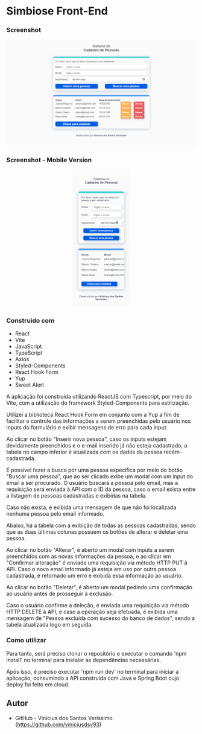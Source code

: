 # Simbiose Front-End

### Screenshot

![](./screenshot.png)

### Screenshot - Mobile Version

<p align="center">
  <img width="30%" src="./screenshot-mobile.png">
</p>

### Construído com

-   React
-   Vite
-   JavaScript
-   TypeScript
-   Axios
-   Styled-Components
-   React Hook Form
-   Yup
-   Sweet Alert

A aplicação foi construída utilizando ReactJS com Typescript, por meio do Vite, com a
utilização do framework Styled-Components para estilização.

Utilizei a biblioteca React Hook Form em conjunto com a Yup a fim de facilitar o controle
das informações a serem preenchidas pelo usuário nos inputs do formulário e exibir
mensagens de erro para cada input.

Ao clicar no botão "Inserir nova pessoa", caso os inputs estejam devidamente preenchidos e
o e-mail inserido já não esteja cadastrado, a tabela no campo inferior é atualizada com os
dados da pessoa recém-cadastrada.

É possível fazer a busca por uma pessoa específica por meio do botão "Buscar uma pessoa",
que ao ser clicado exibe um modal com um input do email a ser procurado. O usuário buscará
a pessoa pelo email, mas a requisição será enviada à API com o ID da pessoa, caso o email
exista entre a listagem de pessoas cadastradas e exibidas na tabela.

Caso não exista, é exibida uma mensagem de que não foi localizada nenhuma pessoa pelo
email informado.

Abaixo, há a tabela com a exibição de todas as pessoas cadastradas, sendo que as duas
últimas colunas possuem os botões de alterar e deletar uma pessoa.

Ao clicar no botão "Alterar", é aberto um modal com inputs a serem preenchidos com as
novas informações da pessoa, e ao clicar em "Confirmar alteração" é enviada uma requisição
via método HTTP PUT à API. Caso o novo email informado já esteja em uso por outra pessoa
cadastrada, é retornado um erro e exibida essa informação ao usuário.

Ao clicar no botão "Deletar", é aberto um modal pedindo uma confirmação ao usuário antes
de prosseguir à exclusão.

Caso o usuário confirme a deleção, é enviada uma requisição via método HTTP DELETE à API,
e caso a operação seja efetuada, é exibida uma mensagem de "Pessoa excluída com sucesso do
banco de dados", sendo a tabela atualizada logo em seguida.

### Como utilizar

Para tanto, será preciso clonar o repositório e executar o comando 'npm install' no
terminal para instalar as dependências necessárias.

Após isso, é preciso executar 'npm run dev' no terminal para iniciar a aplicação,
consumindo a API construída com Java e Spring Boot cujo deploy foi feito em cloud.

## Autor

-   GitHub - Vinícius dos Santos Verissimo (https://github.com/viniciusdsv93)
